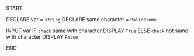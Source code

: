 START

DECLARE var = `string`
DECLARE same character = `Palindrome`

INPUT var
    IF `check` same with character 
        DISPLAY `True`
    ELSE `check` not same with character
        DISPLAY `False`

END